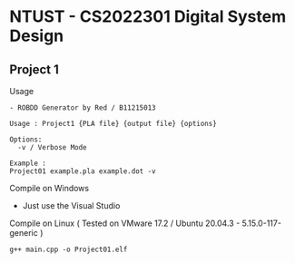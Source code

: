 # NTUST - CS2022301 Digital System Design

## Project 1

Usage  
```
- ROBDD Generator by Red / B11215013

Usage : Project1 {PLA file} {output file} {options}

Options:
  -v / Verbose Mode

Example :
Project01 example.pla example.dot -v
```

Compile on Windows  
- Just use the Visual Studio

Compile on Linux ( Tested on VMware 17.2 / Ubuntu 20.04.3 - 5.15.0-117-generic )  
```
g++ main.cpp -o Project01.elf
```
